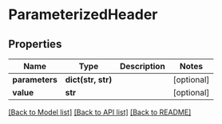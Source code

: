 # ParameterizedHeader

## Properties
Name | Type | Description | Notes
------------ | ------------- | ------------- | -------------
**parameters** | **dict(str, str)** |  | [optional] 
**value** | **str** |  | [optional] 

[[Back to Model list]](../README.md#documentation-for-models) [[Back to API list]](../README.md#documentation-for-api-endpoints) [[Back to README]](../README.md)


